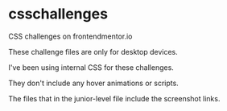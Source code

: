 # csschallenges
CSS challenges on frontendmentor.io

These challenge files are only for desktop devices.

I've been using internal CSS for these challenges.

They don't include any hover animations or scripts.

The files that in the junior-level file include the screenshot links.
